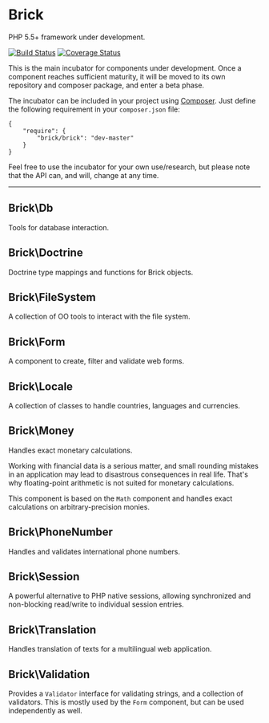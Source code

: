 Brick
=====

PHP 5.5+ framework under development.

[![Build Status](https://travis-ci.org/brick/brick.svg?branch=master)](https://travis-ci.org/brick/brick)
[![Coverage Status](https://coveralls.io/repos/brick/brick/badge.png)](https://coveralls.io/r/brick/brick)

This is the main incubator for components under development.
Once a component reaches sufficient maturity, it will be moved to its own repository and composer package, and enter a beta phase.

The incubator can be included in your project using [Composer](https://getcomposer.org/). Just define the following requirement in your `composer.json` file:

    {
        "require": {
            "brick/brick": "dev-master"
        }
    }

Feel free to use the incubator for your own use/research, but please note that the API can, and will, change at any time.

---

Brick\Db
--------

Tools for database interaction.

Brick\Doctrine
--------------

Doctrine type mappings and functions for Brick objects.

Brick\FileSystem
----------------

A collection of OO tools to interact with the file system.

Brick\Form
----------

A component to create, filter and validate web forms.

Brick\Locale
------------

A collection of classes to handle countries, languages and currencies.

Brick\Money
-----------

Handles exact monetary calculations.

Working with financial data is a serious matter, and small rounding mistakes in an application may lead to disastrous
consequences in real life. That's why floating-point arithmetic is not suited for monetary calculations.

This component is based on the `Math` component and handles exact calculations on arbitrary-precision monies.

Brick\PhoneNumber
-----------------

Handles and validates international phone numbers.

Brick\Session
-------------

A powerful alternative to PHP native sessions, allowing synchronized and non-blocking read/write to individual session entries.

Brick\Translation
-----------------

Handles translation of texts for a multilingual web application.

Brick\Validation
----------------

Provides a `Validator` interface for validating strings, and a collection of validators. This is mostly used by the `Form` component, but can be used independently as well.
